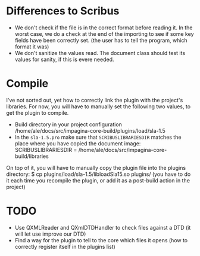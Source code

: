 # Differences to Scribus

- We don't check if the file is in the correct format before reading it. In the worst case, we do a check at the end of the importing to see if some key fields have been correctly set. (the user has to tell the program, which format it was)
- We don't sanitize the values read. The document class should test its values for sanity, if this is evere needed.

# Compile

I've not sorted out, yet how to correctly link the plugin with the
project's libraries. For now, you will have to manually set the
following two values, to get the plugin to compile.

- Build directory in your project configuration
      /home/ale/docs/src/impagina-core-build/plugins/load/sla-1.5
- In the `sla-1.5.pro` make sure that `SCRIBUSLIBRARIESDIR` matches
  the place where you have copied the document image:
      SCRIBUSLIBRARIESDIR = /home/ale/docs/src/impagina-core-build/libraries

On top of it, you will have to manually copy the plugin file into the plugins directory:
    $ cp plugins/load/sla-1.5/libloadSla15.so plugins/
(you have to do it each time you recompile the plugin, or add it as a post-build action in the project)

# TODO

- Use QXMLReader and QXmlDTDHandler to check files against a DTD (it will let use improve our DTD)
- Find a way for the plugin to tell to the core which files it opens
  (how to correctly register itself in the plugins list)
